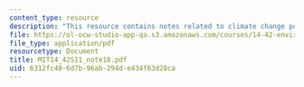 ```yaml
---
content_type: resource
description: "This resource contains notes related to climate change policy.\r\n"
file: https://ol-ocw-studio-app-qa.s3.amazonaws.com/courses/14-42-environmental-policy-and-economics-spring-2011/6312fc406d7b96ab294de434f63d28ca_MIT14_42S11_note18.pdf
file_type: application/pdf
resourcetype: Document
title: MIT14_42S11_note18.pdf
uid: 6312fc40-6d7b-96ab-294d-e434f63d28ca
---
```


